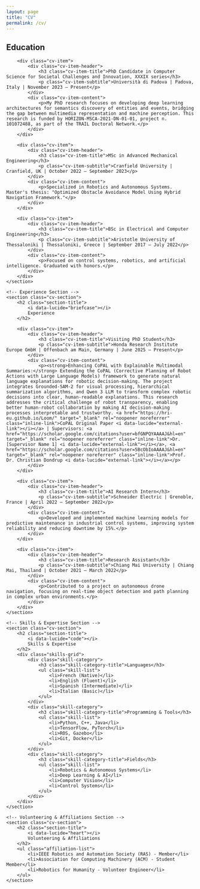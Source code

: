 ```yaml
---
layout: page
title: "CV"
permalink: /cv/
---
```


<div class="cv-content">
    <!-- Education Section -->
    <section class="cv-section">
        <h2 class="section-title">
            <i data-lucide="graduation-cap"></i>
            Education
        </h2>
        
        <div class="cv-item">
            <div class="cv-item-header">
                <h3 class="cv-item-title">PhD Candidate in Computer Science for Societal Challenges and Innovation, XXXIX series</h3>
                <p class="cv-item-subtitle">Università di Padova | Padova, Italy | November 2023 – Present</p>
            </div>
            <div class="cv-item-content">
                <p>My PhD research focuses on developing deep learning architectures for semantics discovery of entities and events, bridging the gap between multimedia representation and machine perception. This research is funded by HORIZON-MSCA-2021-DN-01-01, project n. 101072488, as part of the TRAIL Doctoral Network.</p>
            </div>
        </div>

        <div class="cv-item">
            <div class="cv-item-header">
                <h3 class="cv-item-title">MSc in Advanced Mechanical Engineering</h3>
                <p class="cv-item-subtitle">Cranfield University | Cranfield, UK | October 2022 – September 2023</p>
            </div>
            <div class="cv-item-content">
                <p>Specialized in Robotics and Autonomous Systems. Master's thesis: "Optimized Obstacle Avoidance Model Using Hybrid Navigation Framework."</p>
            </div>
        </div>

        <div class="cv-item">
            <div class="cv-item-header">
                <h3 class="cv-item-title">BSc in Electrical and Computer Engineering</h3>
                <p class="cv-item-subtitle">Aristotle University of Thessaloniki | Thessaloniki, Greece | September 2017 – July 2022</p>
            </div>
            <div class="cv-item-content">
                <p>Focused on control systems, robotics, and artificial intelligence. Graduated with honors.</p>
            </div>
        </div>
    </section>

    <!-- Experience Section -->
    <section class="cv-section">
        <h2 class="section-title">
            <i data-lucide="briefcase"></i>
            Experience
        </h2>

        <div class="cv-item">
            <div class="cv-item-header">
                <h3 class="cv-item-title">Visiting PhD Student</h3>
                <p class="cv-item-subtitle">Honda Research Institute Europe GmbH | Offenbach am Main, Germany | June 2025 – Present</p>
            </div>
            <div class="cv-item-content">
                <p><strong>Enhancing CoPAL with Explainable Multimodal Summaries:</strong> Extending the CoPAL (Corrective Planning of Robot Actions with Large Language Models) framework to generate natural language explanations for robotic decision-making. The project integrates Grounded-SAM-2 for visual processing, hierarchical summarization algorithms, and Qwen 3 LLM to transform complex robotic decisions into clear, human-readable explanations. This research addresses the critical challenge of robot transparency, enabling better human-robot collaboration by making AI decision-making processes interpretable and trustworthy. <a href="https://hri-eu.github.io/Loom/" target="_blank" rel="noopener noreferrer" class="inline-link">CoPAL Original Paper <i data-lucide="external-link"></i></a> | Supervisors: <a href="https://scholar.google.com/citations?user=bfGNPQYAAAAJ&hl=en" target="_blank" rel="noopener noreferrer" class="inline-link">Dr. [Supervisor Name 1] <i data-lucide="external-link"></i></a>, <a href="https://scholar.google.com/citations?user=5BcObIoAAAAJ&hl=en" target="_blank" rel="noopener noreferrer" class="inline-link">Prof. Dr. Christian Dondrup <i data-lucide="external-link"></i></a></p>
            </div>
        </div>
        
        <div class="cv-item">
            <div class="cv-item-header">
                <h3 class="cv-item-title">AI Research Intern</h3>
                <p class="cv-item-subtitle">Schneider Electric | Grenoble, France | April 2022 – September 2022</p>
            </div>
            <div class="cv-item-content">
                <p>Developed and implemented machine learning models for predictive maintenance in industrial control systems, improving system reliability and reducing downtime by 15%.</p>
            </div>
        </div>

        <div class="cv-item">
            <div class="cv-item-header">
                <h3 class="cv-item-title">Research Assistant</h3>
                <p class="cv-item-subtitle">Chiang Mai University | Chiang Mai, Thailand | October 2021 – March 2022</p>
            </div>
            <div class="cv-item-content">
                <p>Contributed to a project on autonomous drone navigation, focusing on real-time object detection and path planning in complex urban environments.</p>
            </div>
        </div>
    </section>

    <!-- Skills & Expertise Section -->
    <section class="cv-section">
        <h2 class="section-title">
            <i data-lucide="code"></i>
            Skills & Expertise
        </h2>
        <div class="skills-grid">
            <div class="skill-category">
                <h3 class="skill-category-title">Languages</h3>
                <ul class="skill-list">
                    <li>French (Native)</li>
                    <li>English (Fluent)</li>
                    <li>Spanish (Intermediate)</li>
                    <li>Italian (Basic)</li>
                </ul>
            </div>
            <div class="skill-category">
                <h3 class="skill-category-title">Programming & Tools</h3>
                <ul class="skill-list">
                    <li>Python, C++, Java</li>
                    <li>TensorFlow, PyTorch</li>
                    <li>ROS, Gazebo</li>
                    <li>Git, Docker</li>
                </ul>
            </div>
            <div class="skill-category">
                <h3 class="skill-category-title">Fields</h3>
                <ul class="skill-list">
                    <li>Robotics & Autonomous Systems</li>
                    <li>Deep Learning & AI</li>
                    <li>Computer Vision</li>
                    <li>Control Systems</li>
                </ul>
            </div>
        </div>
    </section>

    <!-- Volunteering & Affiliations Section -->
    <section class="cv-section">
        <h2 class="section-title">
            <i data-lucide="heart"></i>
            Volunteering & Affiliations
        </h2>
        <ul class="affiliation-list">
            <li>IEEE Robotics and Automation Society (RAS) - Member</li>
            <li>Association for Computing Machinery (ACM) - Student Member</li>
            <li>Robotics for Humanity - Volunteer Engineer</li>
        </ul>
    </section>
</div>

<script>
    document.addEventListener("DOMContentLoaded", function() {
        lucide.createIcons();
    });
</script>


